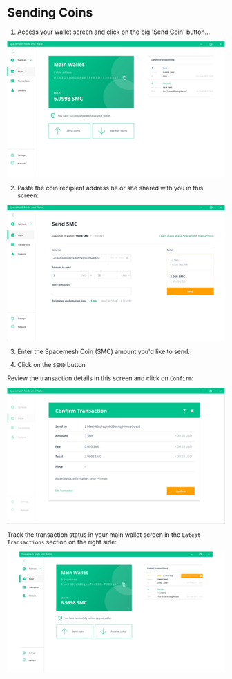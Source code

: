 # Sending Coins

1. Access your wallet screen and click on the big 'Send Coin' button...

![](images/main_wallet_2.png)

2. Paste the coin recipient address he or she shared with you in this screen:

![](images/send_smc.png)

3. Enter the Spacemesh Coin (SMC) amount you'd like to send.

4. Click on the `SEND` button

Review the transaction details in this screen and click on `Confirm`:

![](images/send_confirm.png)

Track the transaction status in your main wallet screen in the `Latest Transactions` section on the right side:

![](images/main_wallet.png)
